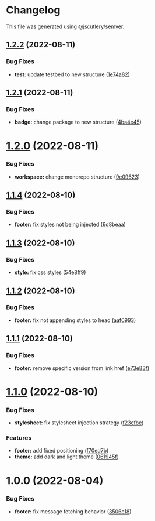 # Changelog

This file was generated using [@jscutlery/semver](https://github.com/jscutlery/semver).

## [1.2.2](https://github.com/agencyenterprise/sds-utils/compare/v1.2.1...v1.2.2) (2022-08-11)


### Bug Fixes

* **test:** update testbed to new structure ([1e74a82](https://github.com/agencyenterprise/sds-utils/commit/1e74a82f8206fe2796ef739fd26830f7ac6ed74a))



## [1.2.1](https://github.com/agencyenterprise/sds-utils/compare/v1.2.0...v1.2.1) (2022-08-11)


### Bug Fixes

* **badge:** change package to new structure ([4ba4e45](https://github.com/agencyenterprise/sds-utils/commit/4ba4e455b73892dc837a83062eb61de9af050187))



# [1.2.0](https://github.com/agencyenterprise/universal/compare/v1.1.4...v1.2.0) (2022-08-11)


### Bug Fixes

* **workspace:** change monorepo structure ([9e09623](https://github.com/agencyenterprise/universal/commit/9e09623eb2cb5b97a03bfed5dea3330d115adea0))



## [1.1.4](https://github.com/agencyenterprise/universal/compare/v1.1.3...v1.1.4) (2022-08-10)

### Bug Fixes

- **footer:** fix styles not being injected ([6d8beaa](https://github.com/agencyenterprise/universal/commit/6d8beaa07fe8470cac69ff39eb4d74f188c247d9))

## [1.1.3](https://github.com/agencyenterprise/universal/compare/v1.1.2...v1.1.3) (2022-08-10)

### Bug Fixes

- **style:** fix css styles ([54e8ff9](https://github.com/agencyenterprise/universal/commit/54e8ff9c5fcb7b6f90afbd0f4351d11db852fac2))

## [1.1.2](https://github.com/agencyenterprise/universal/compare/v1.1.1...v1.1.2) (2022-08-10)

### Bug Fixes

- **footer:** fix not appending styles to head ([aaf0993](https://github.com/agencyenterprise/universal/commit/aaf0993e6423b47499fa4ed68eb3a96bf1214b83))

## [1.1.1](https://github.com/agencyenterprise/universal/compare/v1.1.0...v1.1.1) (2022-08-10)

### Bug Fixes

- **footer:** remove specific version from link href ([e73e83f](https://github.com/agencyenterprise/universal/commit/e73e83f4a6e80b76227a22cac05f5c1b55bf6138))

# [1.1.0](https://github.com/agencyenterprise/universal/compare/v1.0.0...v1.1.0) (2022-08-10)

### Bug Fixes

- **stylesheet:** fix stylesheet injection strategy ([f23cfbe](https://github.com/agencyenterprise/universal/commit/f23cfbeb9d9cdd7f4206f33a796c72e38ce1f325))

### Features

- **footer:** add fixed positioning ([f70ed7b](https://github.com/agencyenterprise/universal/commit/f70ed7be8c04b76622ce1f2d6dbefc48212f4287))
- **theme:** add dark and light theme ([061945f](https://github.com/agencyenterprise/universal/commit/061945f795f58d96aaa60d84a88ec16cd83d44a9))

# 1.0.0 (2022-08-04)

### Bug Fixes

- **footer:** fix message fetching behavior ([3506e18](https://github.com/agencyenterprise/universal/commit/3506e181d099be44049fe714825ef2b9e49069db))
